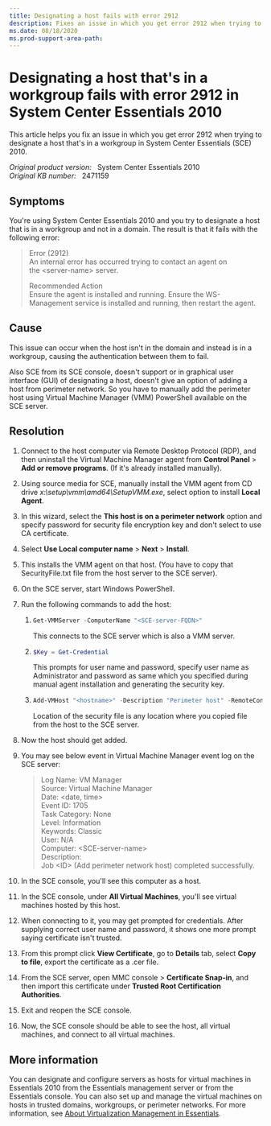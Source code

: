 ```yaml
---
title: Designating a host fails with error 2912
description: Fixes an issue in which you get error 2912 when trying to designate a host that's in a workgroup in System Center Essentials 2010.
ms.date: 08/18/2020
ms.prod-support-area-path: 
---
```

# Designating a host that's in a workgroup fails with error 2912 in System Center Essentials 2010

This article helps you fix an issue in which you get error 2912 when trying to designate a host that's in a workgroup in System Center Essentials (SCE) 2010.

_Original product version:_ &nbsp; System Center Essentials 2010  
_Original KB number:_ &nbsp; 2471159

## Symptoms

You're using System Center Essentials 2010 and you try to designate a host that is in a workgroup and not in a domain. The result is that it fails with the following error:

> Error (2912)  
> An internal error has occurred trying to contact an agent on the \<server-name> server.
>
> Recommended Action  
> Ensure the agent is installed and running. Ensure the WS-Management service is installed and running, then restart the agent.

## Cause

This issue can occur when the host isn't in the domain and instead is in a workgroup, causing the authentication between them to fail.

Also SCE from its SCE console, doesn't support or in graphical user interface (GUI) of designating a host, doesn't give an option of adding a host from perimeter network. So you have to manually add the perimeter host using Virtual Machine Manager (VMM) PowerShell available on the SCE server.

## Resolution

1. Connect to the host computer via Remote Desktop Protocol (RDP), and then uninstall the Virtual Machine Manager agent from **Control Panel** > **Add or remove programs**. (If it's already installed manually).
2. Using source media for SCE, manually install the VMM agent from CD drive *x:\setup\vmm\amd64\SetupVMM.exe*, select option to install **Local Agent**.
3. In this wizard, select the **This host is on a perimeter network** option and specify password for security file encryption key and don't select to use CA certificate.
4. Select **Use Local computer name** > **Next** > **Install**.
5. This installs the VMM agent on that host. (You have to copy that SecurityFile.txt file from the host server to the SCE server).
6. On the SCE server, start Windows PowerShell.
7. Run the following commands to add the host:

   1. ```powershell
      Get-VMMServer -ComputerName "<SCE-server-FQDN>"
      ```

      This connects to the SCE server which is also a VMM server.

   2. ```powershell
      $Key = Get-Credential
      ```

      This prompts for user name and password, specify user name as Administrator and password as same which you specified during manual agent installation and generating the security key.

   3. ```powershell
      Add-VMHost "<hostname>" -Description "Perimeter host" -RemoteConnectEnabled $False -PerimeterNetworkHost -SecurityFile "C:\temp\SecurityFile.txt" -EncryptionKey $Key
      ```

      Location of the security file is any location where you copied file from the host to the SCE server.

8. Now the host should get added.
9. You may see below event in Virtual Machine Manager event log on the SCE server:

    > Log Name: VM Manager  
    > Source: Virtual Machine Manager  
    > Date: <date, time>  
    > Event ID: 1705  
    > Task Category: None  
    > Level: Information  
    > Keywords: Classic  
    > User: N/A  
    > Computer: \<SCE-server-name>  
    > Description:  
    > Job \<ID> (Add perimeter network host) completed successfully.

10. In the SCE console, you'll see this computer as a host.
11. In the SCE console, under **All Virtual Machines**, you'll see virtual machines hosted by this host.
12. When connecting to it, you may get prompted for credentials. After supplying correct user name and password, it shows one more prompt saying certificate isn't trusted.
13. From this prompt click **View Certificate**, go to **Details** tab, select **Copy to file**, export the certificate as a .cer file.
14. From the SCE server, open MMC console > **Certificate Snap-in**, and then import this certificate under **Trusted Root Certification Authorities**.
15. Exit and reopen the SCE console.
16. Now, the SCE console should be able to see the host, all virtual machines, and connect to all virtual machines.

## More information

You can designate and configure servers as hosts for virtual machines in Essentials 2010 from the Essentials management server or from the Essentials console. You can also set up and manage the virtual machines on hosts in trusted domains, workgroups, or perimeter networks. For more information, see [About Virtualization Management in Essentials](/previous-versions/system-center/essentials-2010/ff603625(v=technet.10)).

